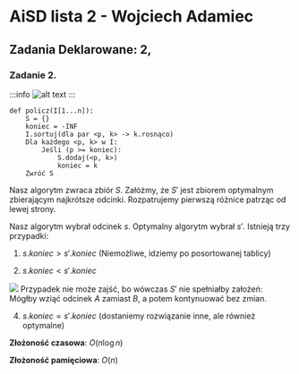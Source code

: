 # AiSD lista 2 - Wojciech Adamiec
## Zadania Deklarowane: 2,

### Zadanie 2.
:::info
![alt text](https://i.imgur.com/mIJrT9p.png)
:::

```=
def policz(I[1...n]):
    S = {}
    koniec = -INF
    I.sortuj(dla par <p, k> -> k.rosnąco)
    Dla każdego <p, k> w I:
        Jeśli (p >= koniec):
            S.dodaj(<p, k>)
            koniec = k
    Zwróć S
```

Nasz algorytm zwraca zbiór $S$. Załóżmy, że $S'$ jest zbiorem optymalnym zbierającym najkrótsze odcinki. Rozpatrujemy pierwszą różnice patrząc od lewej strony.

Nasz algorytm wybrał odcinek $s$. Optymalny algorytm wybrał $s'$. Istnieją trzy przypadki:

1. $s.koniec > s'.koniec$ (Niemożliwe, idziemy po posortowanej tablicy)

2. $s.koniec < s'.koniec$

![](https://i.imgur.com/69We0C6.png)
Przypadek nie może zajść, bo wówczas $S'$ nie spełniałby założeń: Mógłby wziąć odcinek $A$ zamiast $B$, a potem kontynuować bez zmian.

4. $s.koniec = s'.koniec$ (dostaniemy rozwiązanie inne, ale również optymalne)

**Złożoność czasowa**:
$O(n \log n)$

**Złożoność pamięciowa**:
$O(n)$